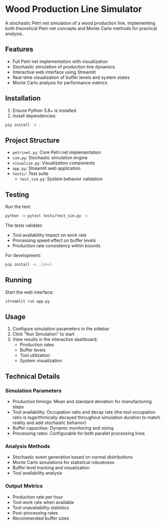 # Wood Production Line Simulator

A stochastic Petri net simulation of a wood production line, implementing both theoretical Petri net concepts and Monte Carlo methods for practical analysis.

## Features

- Full Petri net implementation with visualization
- Stochastic simulation of production line dynamics
- Interactive web interface using Streamlit
- Real-time visualization of buffer levels and system states 
- Monte Carlo analysis for performance metrics

## Installation

1. Ensure Python 3.8+ is installed
2. Install dependencies:
```bash
pip install -e .
```

## Project Structure

- `petrinet.py`: Core Petri net implementation
- `sim.py`: Stochastic simulation engine
- `visualize.py`: Visualization components
- `app.py`: Streamlit web application
- `tests/`: Test suite
  - `test_sim.py`: System behavior validation

## Testing

Run the test:
```bash
python -m pytest tests/test_sim.py -v
```

The tests validate:
- Tool availability impact on work rate
- Processing speed effect on buffer levels  
- Production rate consistency within bounds

For development:
```bash
pip install -e .[dev]
```

## Running

Start the web interface:
```bash
streamlit run app.py
```

## Usage

1. Configure simulation parameters in the sidebar
2. Click "Run Simulation" to start
3. View results in the interactive dashboard:
   - Production rates
   - Buffer levels
   - Tool utilization
   - System visualization

## Technical Details

### Simulation Parameters

- Production timings: Mean and standard deviation for manufacturing steps
- Tool availability: Occupation ratio and decay rate (the tool occupation ratio is logarithmically decayed throughout simulation duration to match reality and add stochastic behavior)
- Buffer capacities: Dynamic monitoring and sizing
- Processing rates: Configurable for both parallel processing lines

### Analysis Methods

- Stochastic event generation based on normal distributions
- Monte Carlo simulations for statistical robustness
- Buffer level tracking and visualization
- Tool availability analysis

### Output Metrics

- Production rate per hour
- Tool work rate when available
- Tool unavailability statistics
- Post-processing rates
- Recommended buffer sizes